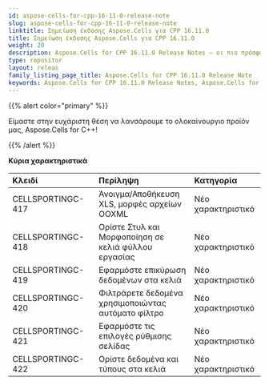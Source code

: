 ```yaml
---
id: aspose-cells-for-cpp-16-11-0-release-note
slug: aspose-cells-for-cpp-16-11-0-release-note
linktitle: Σημείωση έκδοσης Aspose.Cells για CPP 16.11.0
title: Σημείωση έκδοσης Aspose.Cells για CPP 16.11.0
weight: 20
description: Aspose.Cells for CPP 16.11.0 Release Notes – οι πιο πρόσφατες βελτιώσεις, νέες δυνατότητες και επιδιορθώσεις
type: repositor
layout: releas
family_listing_page_title: Aspose.Cells for CPP 16.11.0 Release Note
keywords: Aspose.Cells for CPP 16.11.0 Release Notes, Aspose.Cells for CPP 16.11.0 updates and fixe
---
```

{{% alert color="primary" %}} 

Είμαστε στην ευχάριστη θέση να λανσάρουμε το ολοκαίνουργιο προϊόν μας, Aspose.Cells for C++!

{{% /alert %}} 

**Κύρια χαρακτηριστικά**

|**Κλειδί** |**Περίληψη** |**Κατηγορία** |
| :- | :- | :- |
|CELLSPORTINGC-417|Άνοιγμα/Αποθήκευση XLS, μορφές αρχείων OOXML|Νέο χαρακτηριστικό|
|CELLSPORTINGC-418|Ορίστε Στυλ και Μορφοποίηση σε κελιά φύλλου εργασίας|Νέο χαρακτηριστικό|
|CELLSPORTINGC-419|Εφαρμόστε επικύρωση δεδομένων στα κελιά|Νέο χαρακτηριστικό|
|CELLSPORTINGC-420|Φιλτράρετε δεδομένα χρησιμοποιώντας αυτόματο φίλτρο|Νέο χαρακτηριστικό|
|CELLSPORTINGC-421                 |Εφαρμόστε τις επιλογές ρύθμισης σελίδας|Νέο χαρακτηριστικό|
|CELLSPORTINGC-422|Ορίστε δεδομένα και τύπους στα κελιά|Νέο χαρακτηριστικό|

